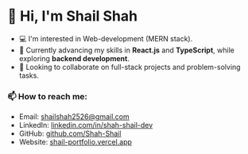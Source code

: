 # 👋 Hi, I'm Shail Shah

- 💻 I'm interested in Web-development (MERN stack).
- 🌱 Currently advancing my skills in **React.js** and **TypeScript**, while exploring **backend development**.
- 🤝 Looking to collaborate on full-stack projects and problem-solving tasks.

### 📫 How to reach me:
- Email: [shailshah2526@gmail.com](mailto:shailshah2526@gmail.com)
- LinkedIn: [linkedin.com/in/shah-shail-dev](https://linkedin.com/in/shah-shail-dev)
- GitHub: [github.com/Shah-Shail](https://github.com/Shah-Shail)
- Website: [shail-portfolio.vercel.app](https://shail-portfolio.vercel.app/)

